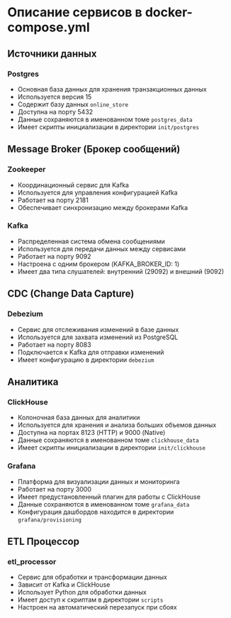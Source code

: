 # Описание сервисов в docker-compose.yml

## Источники данных

### Postgres

- Основная база данных для хранения транзакционных данных
- Используется версия 15
- Содержит базу данных `online_store`
- Доступна на порту 5432
- Данные сохраняются в именованном томе `postgres_data`
- Имеет скрипты инициализации в директории `init/postgres`

## Message Broker (Брокер сообщений)

### Zookeeper

- Координационный сервис для Kafka
- Используется для управления конфигурацией Kafka
- Работает на порту 2181
- Обеспечивает синхронизацию между брокерами Kafka

### Kafka

- Распределенная система обмена сообщениями
- Используется для передачи данных между сервисами
- Работает на порту 9092
- Настроена с одним брокером (KAFKA_BROKER_ID: 1)
- Имеет два типа слушателей: внутренний (29092) и внешний (9092)

## CDC (Change Data Capture)

### Debezium

- Сервис для отслеживания изменений в базе данных
- Используется для захвата изменений из PostgreSQL
- Работает на порту 8083
- Подключается к Kafka для отправки изменений
- Имеет конфигурацию в директории `debezium`

## Аналитика

### ClickHouse

- Колоночная база данных для аналитики
- Используется для хранения и анализа больших объемов данных
- Доступна на портах 8123 (HTTP) и 9000 (Native)
- Данные сохраняются в именованном томе `clickhouse_data`
- Имеет скрипты инициализации в директории `init/clickhouse`

### Grafana

- Платформа для визуализации данных и мониторинга
- Работает на порту 3000
- Имеет предустановленный плагин для работы с ClickHouse
- Данные сохраняются в именованном томе `grafana_data`
- Конфигурация дашбордов находится в директории `grafana/provisioning`

## ETL Процессор

### etl_processor

- Сервис для обработки и трансформации данных
- Зависит от Kafka и ClickHouse
- Использует Python для обработки данных
- Имеет доступ к скриптам в директории `scripts`
- Настроен на автоматический перезапуск при сбоях
